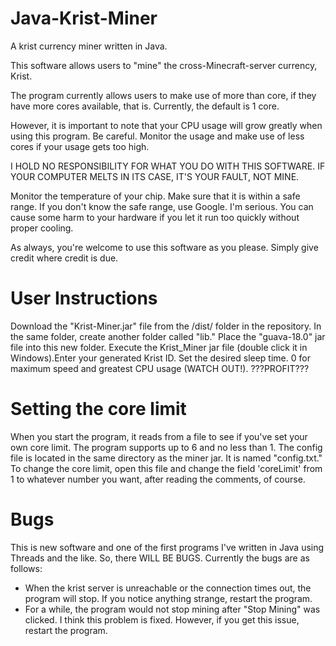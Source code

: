 # Java-Krist-Miner
A krist currency miner written in Java.

This software allows users to "mine" the cross-Minecraft-server currency, Krist.

The program currently allows users to make use of more than core, if they have more cores available, that is. Currently, the
default is 1 core.

However, it is important to note that your CPU usage will grow greatly when using this program. Be careful. Monitor the
usage and make use of less cores if your usage gets too high.

I HOLD NO RESPONSIBILITY FOR WHAT YOU DO WITH THIS SOFTWARE. IF YOUR COMPUTER MELTS IN ITS CASE, IT'S YOUR FAULT, NOT MINE.

Monitor the temperature of your chip. Make sure that it is within a safe range. If you don't know the safe range, use Google. I'm serious. You can cause some harm to your hardware if you let it run too quickly without proper cooling.

As always, you're welcome to use this software as you please. Simply give credit where credit is due.

# User Instructions
Download the "Krist-Miner.jar" file from the /dist/ folder in the repository. In the same folder, create another folder called "lib." Place the "guava-18.0" jar file into this new folder. Execute the Krist_Miner jar file (double click it in Windows).Enter your generated Krist ID. Set the desired sleep time. 0 for maximum speed and greatest CPU usage (WATCH OUT!). ???PROFIT???

# Setting the core limit
When you start the program, it reads from a file to see if you've set your own core limit. The program supports up to 6 and no less than 1.
The config file is located in the same directory as the miner jar. It is named "config.txt." To change the core limit, open this file and change the field 'coreLimit' from 1 to whatever number you want, after reading the comments, of course.

# Bugs
This is new software and one of the first programs I've written in Java using Threads and the like. So, there WILL BE BUGS.
Currently the bugs are as follows:
- When the krist server is unreachable or the connection times out, the program will stop. If you notice anything strange, restart the program.
- For a while, the program would not stop mining after "Stop Mining" was clicked. I think this problem is fixed. However, if you get this issue, restart the program.
